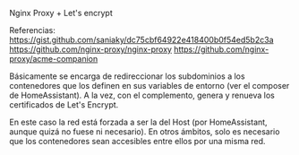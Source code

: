 Nginx Proxy + Let's encrypt

Referencias: 
    <https://gist.github.com/saniaky/dc75cbf64922e418400b0f54ed5b2c3a>
    <https://github.com/nginx-proxy/nginx-proxy>
    <https://github.com/nginx-proxy/acme-companion>

Básicamente se encarga de redireccionar los subdominios a los contenedores que los definen en sus variables de entorno (ver el composer de HomeAssistant). A la vez, con el complemento, genera y renueva los certificados de Let's Encrypt.

En este caso la red está forzada a ser la del Host (por HomeAssistant, aunque quizá no fuese ni necesario). En otros ámbitos, solo es necesario que los contenedores sean accesibles entre ellos por una misma red.